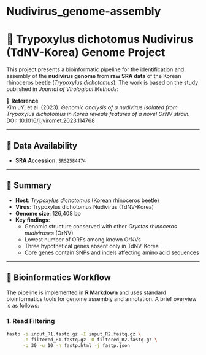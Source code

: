 # Nudivirus_genome-assembly

# 🦠 Trypoxylus dichotomus Nudivirus (TdNV-Korea) Genome Project

This project presents a bioinformatic pipeline for the identification and assembly of the **nudivirus genome** from **raw SRA data** of the Korean rhinoceros beetle (*Trypoxylus dichotomus*). The work is based on the study published in *Journal of Virological Methods*:

📄 **Reference**  
Kim JY, et al. (2023). *Genomic analysis of a nudivirus isolated from Trypoxylus dichotomus in Korea reveals features of a novel OrNV strain.*  
DOI: [10.1016/j.jviromet.2023.114768](https://www.sciencedirect.com/science/article/pii/S0168170223001296?via%3Dihub)

---

## 📂 Data Availability

- **SRA Accession**: [`SRS2584474`](https://www.ncbi.nlm.nih.gov/sra/SRS2584474)

---

## 🔬 Summary

- **Host**: *Trypoxylus dichotomus* (Korean rhinoceros beetle)  
- **Virus**: Trypoxylus dichotomus Nudivirus (TdNV-Korea)  
- **Genome size**: 126,408 bp  
- **Key findings**:
  - Genomic structure conserved with other *Oryctes rhinoceros nudiviruses* (OrNV)
  - Lowest number of ORFs among known OrNVs
  - Three hypothetical genes absent only in TdNV-Korea
  - Core genes contain SNPs and indels affecting amino acid sequences

---

## 🧬 Bioinformatics Workflow

The pipeline is implemented in **R Markdown** and uses standard bioinformatics tools for genome assembly and annotation. A brief overview is as follows:

### 1. Read Filtering

```bash
fastp -i input_R1.fastq.gz -I input_R2.fastq.gz \
      -o filtered_R1.fastq.gz -O filtered_R2.fastq.gz \
      -q 30 -u 10 -h fastp.html -j fastp.json
